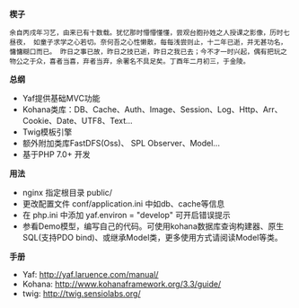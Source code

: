 ﻿**楔子**

`余自丙戌年习艺，由来已有十数载。犹忆那时懵懵懂懂，尝观台胞孙姓之人授课之影像，历时七昼夜，
如童子求学之心若切。奈何吾之心性懒散，每每浅尝则止，十二年已逝，并无甚功名，慵慵糊口而已。
昨日之事已故，昨日之技已逝，昨日之我已去；今不才一时兴起，偶有把玩之物公之于众，喜者当喜，弃者当弃，余署名不具足矣。丁酉年二月初三，于金陵。
`

**总纲**
+   Yaf提供基础MVC功能
+   Kohana类库：DB、Cache、Auth、Image、Session、Log、Http、Arr、Cookie、Date、UTF8、Text...
+   Twig模板引擎
+   额外附加类库FastDFS(Oss)、 SPL Observer、Model...
+   基于PHP 7.0+ 开发


**用法**
+   nginx 指定根目录 public/ 
+   更改配置文件 conf/application.ini 中如db、cache等信息
+   在 php.ini 中添加 yaf.environ = "develop" 可开启错误提示
+   参看Demo模型，编写自己的代码。可使用kohana数据库查询构建器、原生SQL(支持PDO bind)、或继承Model类，更多使用方式请阅读Model等类。


**手册**
+   Yaf: http://yaf.laruence.com/manual/
+   Kohana: http://www.kohanaframework.org/3.3/guide/
+   twig: http://twig.sensiolabs.org/



